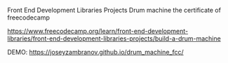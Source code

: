 Front End Development Libraries Projects Drum machine the certificate of freecodecamp

https://www.freecodecamp.org/learn/front-end-development-libraries/front-end-development-libraries-projects/build-a-drum-machine

DEMO: https://joseyzambranov.github.io/drum_machine_fcc/